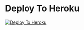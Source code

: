 # Deploy To Heroku

[![Deploy To Heroku](https://www.herokucdn.com/deploy/button.svg)](https://heroku.com/deploy?template=https://github.com/HARRY0133/Kunalrepo)
